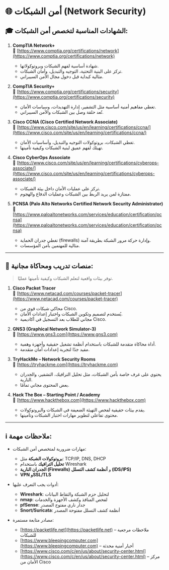 # 🌐 أمن الشبكات (Network Security)

## 🎓 الشهادات المناسبة لتخصص أمن الشبكات:

1. **CompTIA Network+**  
   🔗 [https://www.comptia.org/certifications/network](https://www.comptia.org/certifications/network)  
   - شهادة أساسية لفهم الشبكات وبروتوكولاتها.  
   - تركز على البنية التحتية، التوجيه والتبديل، وأمان الشبكات.  
   - مثالية كبداية قبل دخول مجال الأمن السيبراني.

2. **CompTIA Security+**  
   🔗 [https://www.comptia.org/certifications/security](https://www.comptia.org/certifications/security)  
   - تغطي مفاهيم أمنية أساسية مثل التشفير، إدارة التهديدات، وسياسات الأمان.  
   - تُعد حلقة وصل بين الشبكات والأمن السيبراني.

3. **Cisco CCNA (Cisco Certified Network Associate)**  
   🔗 [https://www.cisco.com/site/us/en/learning/certifications/ccna/](https://www.cisco.com/site/us/en/learning/certifications/ccna/)  
   - تغطي الشبكات، بروتوكولات التوجيه والتبديل، وأساسيات الأمان.  
   - تهيئك لفهم عميق لبنية الشبكات وكيفية تأمينها.

4. **Cisco CyberOps Associate**  
   🔗 [https://www.cisco.com/site/us/en/learning/certifications/cyberops-associate/](https://www.cisco.com/site/us/en/learning/certifications/cyberops-associate/)  
   - تركز على عمليات الأمان داخل بيئة الشبكات.  
   - ممتازة لمن يريد الربط بين الشبكات وعمليات الدفاع والهجوم.

5. **PCNSA (Palo Alto Networks Certified Network Security Administrator)**  
   🔗 [https://www.paloaltonetworks.com/services/education/certification/pcnsa](https://www.paloaltonetworks.com/services/education/certification/pcnsa)  
   - تغطي جدران الحماية (firewalls) وإدارة حركة مرور الشبكة بطريقة آمنة.  
   - مثالية للمهتمين بأمن المؤسسات.

---

## 🧪 منصات تدريب ومحاكاة مجانية:

> توفر بيئات واقعية لتعلم الشبكات وكيفية تأمينها عمليًا.

1. **Cisco Packet Tracer**  
   🔗 [https://www.netacad.com/courses/packet-tracer](https://www.netacad.com/courses/packet-tracer)  
   - محاكي شبكات قوي من Cisco.  
   - يُستخدم لتصميم وتكوين الشبكات واختبار إعدادات الأمان.  
   - مجاني للطلاب بعد التسجيل في أكاديمية Cisco.

2. **GNS3 (Graphical Network Simulator-3)**  
   🔗 [https://www.gns3.com](https://www.gns3.com)  
   - أداة محاكاة متقدمة للشبكات باستخدام أنظمة تشغيل حقيقية وأجهزة وهمية.  
   - مفيد جدًا لتجربة إعدادات أمان متقدمة.

3. **TryHackMe – Network Security Rooms**  
   🔗 [https://tryhackme.com](https://tryhackme.com)  
   - يحتوي على غرف خاصة بأمن الشبكات، مثل تحليل الترافيك، التشفير، والجدران النارية.  
   - بعض المحتوى مجاني تمامًا.

4. **Hack The Box – Starting Point / Academy**  
   🔗 [https://www.hackthebox.com](https://www.hackthebox.com)  
   - يقدم بيئات حقيقية لفحص التهيئة الضعيفة في الشبكات والبروتوكولات.  
   - محتوى تفاعلي لتطوير مهارات اختبار الشبكات وتأمينها.

---

## ℹ️ ملاحظات مهمة:

- مهارات ضرورية لمتخصص أمن الشبكات:
  - **بروتوكولات الشبكة** مثل: TCP/IP, DNS, DHCP  
  - **تحليل الترافيك** باستخدام Wireshark  
  - **الجدران النارية (Firewalls)** و **أنظمة كشف التسلل (IDS/IPS)**  
  - **VPN وSSL/TLS**  

- أدوات يجب التعرف عليها:
  - **Wireshark**: لتحليل حزم الشبكة والتقاط البيانات  
  - **nmap**: لفحص المنافذ وكشف الأجهزة والخدمات  
  - **pfSense**: جدار ناري مفتوح المصدر  
  - **Snort/Suricata**: أنظمة كشف التسلل مفتوحة المصدر

- مصادر متابعة مستمرة:
  - [https://packetlife.net](https://packetlife.net) – ملاحظات مرجعية للشبكات  
  - [https://www.bleepingcomputer.com](https://www.bleepingcomputer.com) – أخبار أمنية محدثة  
  - [https://www.cisco.com/c/en/us/about/security-center.html](https://www.cisco.com/c/en/us/about/security-center.html) – مركز الأمان من Cisco

